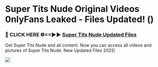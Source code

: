 # Super Tits Nude Original Videos 0nlyFans Leaked - Files Updated! ()

<h3>🔴 CLICK HERE 🌐==►► <a href="https://tinyurl.com/2p9ay9w9" rel="nofollow">Super Tits Nude Updated Files</a></h3>

Get Super Tits Nude and all content. Now you can access all videos and pictures of Super Tits Nude. New Updated Files 2025!

[![](https://i.imgur.com/KQgVmj3.gif)](https://tinyurl.com/2p9ay9w9)
